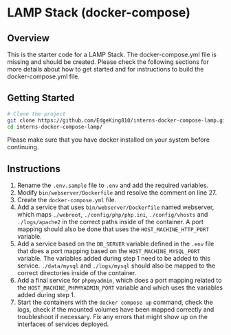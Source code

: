 # LAMP Stack (docker-compose)

## Overview

This is the starter code for a LAMP Stack. The docker-compose.yml file is missing and should be
created. Please check the following sections for more details about how to get started and for
instructions to build the docker-compose.yml file.

## Getting Started

```bash
# Clone the project
git clone https://github.com/EdgeKing810/interns-docker-compose-lamp.git
cd interns-docker-compose-lamp/
```

Please make sure that you have docker installed on your system before continuing.

## Instructions

1. Rename the `.env.sample` file to `.env` and add the required variables.
2. Modify `bin/webserver/Dockerfile` and resolve the comment on line 27.
3. Create the `docker-compose.yml` file.
4. Add a service that uses `bin/webserver/Dockerfile` named webserver, which maps
`./webroot`, `./config/php/php.ini`, `./config/vhosts` and `./logs/apache2` in the
correct paths inside of the container. A port mapping should also be done that uses
the `HOST_MACHINE_HTTP_PORT` variable.
5. Add a service based on the `DB_SERVER` variable defined in the `.env` file that
does a port mapping based on the `HOST_MACHINE_MYSQL_PORT` variable. The variables
added during step 1 need to be added to this service. `./data/mysql` and `./logs/mysql`
should also be mapped to the correct directories inside of the container.
6. Add a final service for `phpmyadmin`, which does a port mapping related to the
`HOST_MACHINE_PHPMYADMIN_PORT` variable and which uses the variables added during step 1.
7. Start the containers with the `docker compose up` command, check the logs, check if
the mounted volumes have been mapped correctly and troubleshoot if necessary. Fix any
errors that might show up on the interfaces of services deployed.
